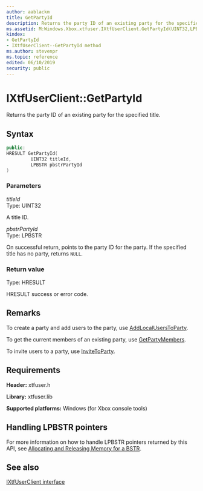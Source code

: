 ```yaml
---
author: aablackm
title: GetPartyId
description: Returns the party ID of an existing party for the specified title.
ms.assetid: M:Windows.Xbox.xtfuser.IXtfUserClient.GetPartyId(UINT32,LPBSTR)
kindex:
- GetPartyId
- IXtfUserClient--GetPartyId method
ms.author: stevenpr
ms.topic: reference
edited: 06/10/2019
security: public
---
```


# IXtfUserClient::GetPartyId  

Returns the party ID of an existing party for the specified title.  

<a id="syntaxSection"></a>

## Syntax  

```cpp
public:
HRESULT GetPartyId(
         UINT32 titleId,
         LPBSTR pbstrPartyId
)  
```

<a id="parametersSection"></a>

### Parameters  

*titleId*  
Type: UINT32  

A title ID.  

*pbstrPartyId*  
Type: LPBSTR  

On successful return, points to the party ID for the party. If the specified title has no party, returns `NULL`.

<a id="retvalSection"></a>

### Return value  

Type: HRESULT  

HRESULT success or error code.  

<a id="remarksSection"></a>

## Remarks  

To create a party and add users to the party, use [AddLocalUsersToParty](addlocaluserstoparty-ixtfuserclient-xtfuser-xbox-windows-m.md).  

To get the current members of an existing party, use [GetPartyMembers](getpartymembers-ixtfuserclient-xtfuser-xbox-windows-m.md).  

To invite users to a party, use [InviteToParty](invitetoparty-ixtfuserclient-xtfuser-xbox-windows-m.md).  

<a id="requirementsSection"></a>

## Requirements  

**Header:** xtfuser.h  

**Library:** xtfuser.lib  

**Supported platforms:** Windows (for Xbox console tools)  

<a id="output"></a>

## Handling LPBSTR pointers

For more information on how to handle LPBSTR pointers returned by this API, see [Allocating and Releasing Memory for a BSTR](/cpp/atl-mfc-shared/allocating-and-releasing-memory-for-a-bstr?view=msvc-160).  

<a id="seealsoSection"></a>

## See also  

[IXtfUserClient interface](../ixtfuserclient-xtfuser-xbox-windows-t.md)  
  